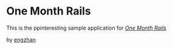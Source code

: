 # One Month Rails

This is the ppinteresting sample application for
[*One Month Rails*](http://onemonthrails.com)

by [engzhan](http://engzhan.com)